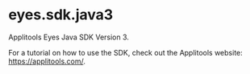 # eyes.sdk.java3
Applitools Eyes Java SDK Version 3.

For a tutorial on how to use the SDK, check out the Applitools website: https://applitools.com/.
